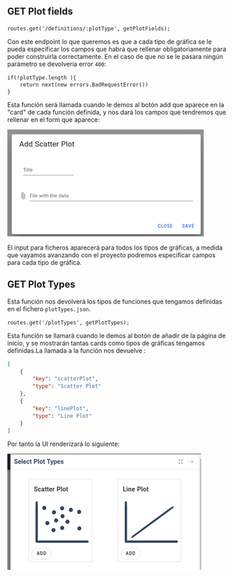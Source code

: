 ## GET Plot fields

```node
routes.get('/definitions/:plotType', getPlotFields);
```

Con este endpoint lo que queremos es que a cada tipo de gráfica se le pueda especificar 
los campos que habrá que rellenar obligatoriamente para poder construirla correctamente. En el
caso de que no se le pasara ningún parámetro se devolvería error `400`:

```node
if(!plotType.length ){
    return next(new errors.BadRequestError())
}
```

Esta función será llamada cuando le demos al botón add que aparece en la "card" de cada función definida,
y nos dará los campos que tendremos que rellenar en el form que aparece:

![](img/plotForm.png)

El input para ficheros aparecerá para todos los tipos de gráficas, a medida que vayamos
avanzando con el proyecto podremos especificar campos para cada tipo de gráfica.

## GET Plot Types

Esta función nos devolverá los tipos de funciones que tengamos definidas en el fichero `plotTypes.json`.

```node
routes.get('/plotTypes', getPlotTypes);
```

Esta función se llamará cuando le demos al botón de añadir de la página de inicio, y se mostrarán
tantas cards como tipos de gráficas tengamos definidas.La llamada a la función nos devuelve :

```json
[
    {
        "key": "scatterPlot",
        "type": "Scatter Plot"
    },
    {
        "key": "linePlot",
        "type": "Line Plot"
    }
]
```

Por tanto la UI renderizará lo siguiente:

![](img/seePlotTypes.png)